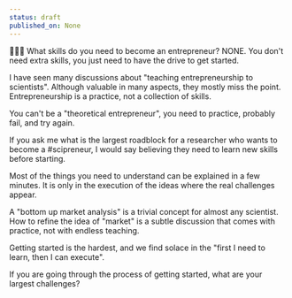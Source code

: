 ```yaml
---
status: draft
published_on: None
---
```

🏋🏻‍♂️ What skills do you need to become an entrepreneur? NONE. You don't need extra skills, you just need to have the drive to get started. 

I have seen many discussions about "teaching entrepreneurship to scientists". Although valuable in many aspects, they mostly miss the point. Entrepreneurship is a practice, not a collection of skills. 

You can't be a "theoretical entrepreneur", you need to practice, probably fail, and try again. 

If you ask me what is the largest roadblock for a researcher who wants to become a #scipreneur, I would say believing they need to learn new skills before starting. 

Most of the things you need to understand can be explained in a few minutes. It is only in the execution of the ideas where the real challenges appear. 

A "bottom up market analysis" is a trivial concept for almost any scientist. How to refine the idea of "market" is a subtle discussion that comes with practice, not with endless teaching. 

Getting started is the hardest, and we find solace in the "first I need to learn, then I can execute". 

If you are going through the process of getting started, what are your largest challenges? 